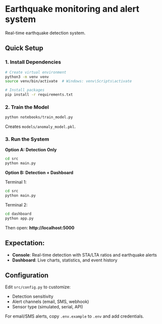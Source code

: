 # Earthquake monitoring and alert system

Real-time earthquake detection system.

## Quick Setup

### 1. Install Dependencies

```bash
# Create virtual environment
python3 -m venv venv
source venv/bin/activate  # Windows: venv\Scripts\activate

# Install packages
pip install -r requirements.txt
```

### 2. Train the Model

```bash
python notebooks/train_model.py
```

Creates `models/anomaly_model.pkl`.

### 3. Run the System

**Option A: Detection Only**

```bash
cd src
python main.py
```

**Option B: Detection + Dashboard**

Terminal 1:

```bash
cd src
python main.py
```

Terminal 2:

```bash
cd dashboard
python app.py
```

Then open: **http://localhost:5000**

## Expectation:

- **Console**: Real-time detection with STA/LTA ratios and earthquake alerts
- **Dashboard**: Live charts, statistics, and event history

## Configuration

Edit `src/config.py` to customize:

- Detection sensitivity
- Alert channels (email, SMS, webhook)
- Sensor type (simulated, serial, API)

For email/SMS alerts, copy `.env.example` to `.env` and add credentials.
